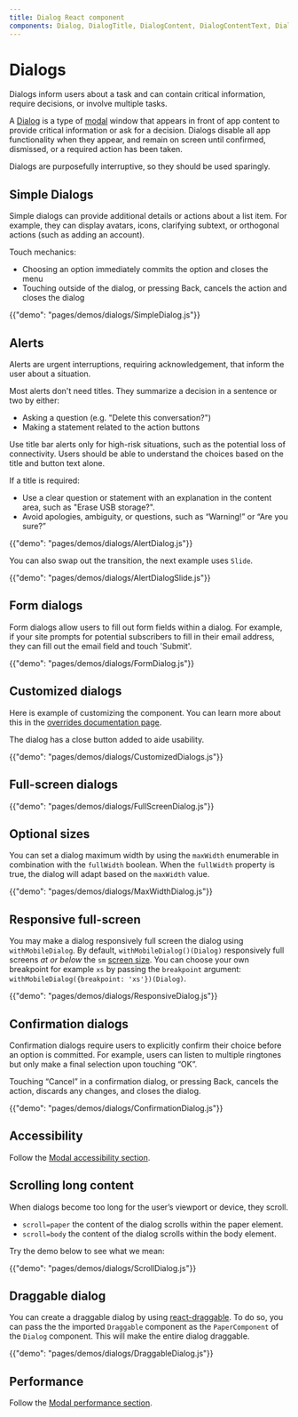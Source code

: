 ```yaml
---
title: Dialog React component
components: Dialog, DialogTitle, DialogContent, DialogContentText, DialogActions, Slide
---
```


# Dialogs

<p class="description">Dialogs inform users about a task and can contain critical information, require decisions, or involve multiple tasks.</p>

A [Dialog](https://material.io/design/components/dialogs.html) is a type of [modal](/utils/modal/) window that appears in front of app content to provide critical information or ask for a decision. Dialogs disable all app functionality when they appear, and remain on screen until confirmed, dismissed, or a required action has been taken.

Dialogs are purposefully interruptive, so they should be used sparingly.

## Simple Dialogs

Simple dialogs can provide additional details or actions about a list item.
For example, they can display avatars, icons, clarifying subtext, or orthogonal actions (such as adding an account).

Touch mechanics:

- Choosing an option immediately commits the option and closes the menu
- Touching outside of the dialog, or pressing Back, cancels the action and closes the dialog

{{"demo": "pages/demos/dialogs/SimpleDialog.js"}}

## Alerts

Alerts are urgent interruptions, requiring acknowledgement, that inform the user about a situation.

Most alerts don't need titles.
They summarize a decision in a sentence or two by either:

- Asking a question (e.g. "Delete this conversation?")
- Making a statement related to the action buttons

Use title bar alerts only for high-risk situations, such as the potential loss of connectivity.
Users should be able to understand the choices based on the title and button text alone.

If a title is required:

- Use a clear question or statement with an explanation in the content area, such as "Erase USB storage?".
- Avoid apologies, ambiguity, or questions, such as “Warning!” or “Are you sure?”

{{"demo": "pages/demos/dialogs/AlertDialog.js"}}

You can also swap out the transition, the next example uses `Slide`.

{{"demo": "pages/demos/dialogs/AlertDialogSlide.js"}}

## Form dialogs

Form dialogs allow users to fill out form fields within a dialog.
For example, if your site prompts for potential subscribers to fill in their email address, they can fill out the email field and touch 'Submit'.

{{"demo": "pages/demos/dialogs/FormDialog.js"}}

## Customized dialogs

Here is example of customizing the component. You can learn more about this in the
[overrides documentation page](/customization/overrides/).

The dialog has a close button added to aide usability.

{{"demo": "pages/demos/dialogs/CustomizedDialogs.js"}}

## Full-screen dialogs

{{"demo": "pages/demos/dialogs/FullScreenDialog.js"}}

## Optional sizes

You can set a dialog maximum width by using the `maxWidth` enumerable in combination with the `fullWidth` boolean.
When the `fullWidth` property is true, the dialog will adapt based on the `maxWidth` value.

{{"demo": "pages/demos/dialogs/MaxWidthDialog.js"}}

## Responsive full-screen

You may make a dialog responsively full screen the dialog using `withMobileDialog`. By default, `withMobileDialog()(Dialog)` responsively full screens *at or below* the `sm` [screen size](/layout/basics/). You can choose your own breakpoint for example `xs` by passing the `breakpoint` argument: `withMobileDialog({breakpoint: 'xs'})(Dialog)`.

{{"demo": "pages/demos/dialogs/ResponsiveDialog.js"}}

## Confirmation dialogs

Confirmation dialogs require users to explicitly confirm their choice before an option is committed.
For example, users can listen to multiple ringtones but only make a final selection upon touching “OK”.

Touching “Cancel” in a confirmation dialog, or pressing Back, cancels the action, discards any changes, and closes the dialog.

{{"demo": "pages/demos/dialogs/ConfirmationDialog.js"}}

## Accessibility

Follow the [Modal accessibility section](/utils/modal/#accessibility).

## Scrolling long content

When dialogs become too long for the user’s viewport or device, they scroll.

- `scroll=paper` the content of the dialog scrolls within the paper element.
- `scroll=body` the content of the dialog scrolls within the body element.

Try the demo below to see what we mean:

{{"demo": "pages/demos/dialogs/ScrollDialog.js"}}

## Draggable dialog

You can create a draggable dialog by using [react-draggable](https://github.com/mzabriskie/react-draggable).
To do so, you can pass the the imported `Draggable` component as the `PaperComponent` of the `Dialog` component.
This will make the entire dialog draggable.

{{"demo": "pages/demos/dialogs/DraggableDialog.js"}}

## Performance

Follow the [Modal performance section](/utils/modal/#performance).
